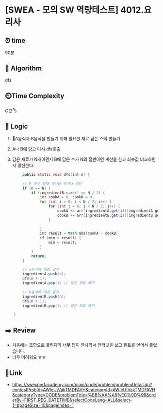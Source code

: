 # [SWEA - 모의 SW 역량테스트] 4012.요리사
 
## ⏰  **time**
90분

## :pushpin: **Algorithm**
dfs

## ⏲️**Time Complexity**
$O(2^N)$

## :round_pushpin: **Logic**
1. A음식과 B음식을 만들기 위해 필요한 재료 담는 스택 만들기

2. A나 B에 담고 다시 dfs호출

3. 담은 재료가 N개이면서 B에 담은 수가 N의 절반이면 계산을 한고 최솟값 비교하면서 갱신한다.
  
```java
		public static void dfs(int n) {
		
		// M 개수 일때 계산을 하거나 리턴
		if (n == N) {
			if (ingredientB.size() == N / 2) {
				int cookA = 0, cookB = 0;
				for (int i = 0; i < N / 2; i++) {
					for (int j = 0; j < N / 2; j++) {
						cookA += arr[ingredientA.get(i)][ingredientA.get(j)];
						cookB += arr[ingredientB.get(i)][ingredientB.get(j)];
					}
					
				}
				int result = Math.abs(cookA - cookB);
				if (min > result) {
					min = result;
				}
			}
			return;
		}

		// a음식에 재료 넣기
		ingredientA.push(n);
		dfs(n + 1); 
		ingredientA.pop(); // 넣은 재료 빼기
		
		// b음식에 재료 넣기
		ingredientB.push(n);
		dfs(n + 1);
		ingredientB.pop(); // 넣은 재료 빼기

	}
```

## :black_nib: **Review**
- 처음에는 조합으로 풀려다가 너무 답이 안나와서 인터넷을 보고 힌트를 얻어서 풀었습니다.
- 너무 어려워요 ㅠㅠ

  
## 📡**Link**

- https://swexpertacademy.com/main/code/problem/problemDetail.do?contestProbId=AWIeUtVakTMDFAVH&categoryId=AWIeUtVakTMDFAVH&categoryType=CODE&problemTitle=%EB%AA%A8%EC%9D%98&orderBy=FIRST_REG_DATETIME&selectCodeLang=ALL&select-1=&pageSize=10&pageIndex=1


  
